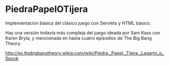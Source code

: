 # PiedraPapelOTijera
Implementación básica del clásico juego con Servlets y HTML básico.

Hay una versión todavía más compleja del juego ideada por Sam Kass con Karen Bryla, y mencionada en hasta cuatro episodios de The Big Bang Theory.

http://es.thebigbangtheory.wikia.com/wiki/Piedra,_Papel,_Tijera,_Lagarto_o_Spock
